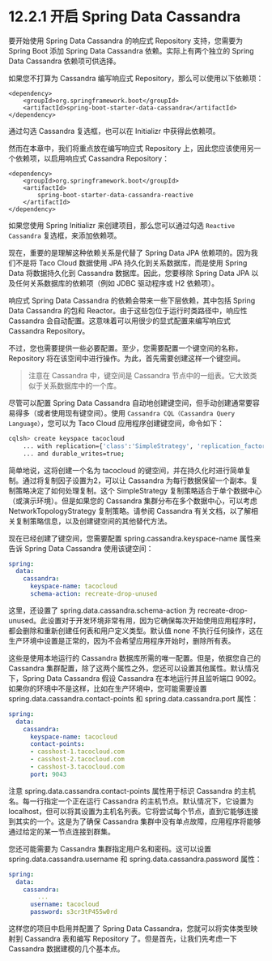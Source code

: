 # 12.2.1 开启 Spring Data Cassandra

要开始使用 Spring Data Cassandra 的响应式 Repository 支持，您需要为 Spring Boot 添加 Spring Data Cassandra 依赖。实际上有两个独立的 Spring Data Cassandra 依赖项可供选择。

如果您不打算为 Cassandra 编写响应式 Repository，那么可以使用以下依赖项：

```markup
<dependency>
    <groupId>org.springframework.boot</groupId>
    <artifactId>spring-boot-starter-data-cassandra</artifactId>
</dependency>
```

通过勾选 Cassandra 复选框，也可以在 Initializr 中获得此依赖项。

然而在本章中，我们将重点放在编写响应式 Repository 上，因此您应该使用另一个依赖项，以启用响应式 Cassandra Repository：

```markup
<dependency>
    <groupId>org.springframework.boot</groupId>
    <artifactId>
        spring-boot-starter-data-cassandra-reactive
    </artifactId>
</dependency>
```

如果您使用 Spring Initializr 来创建项目，那么您可以通过勾选 `Reactive Cassandra` 复选框，来添加依赖项。

现在，重要的是理解这种依赖关系是代替了 Spring Data JPA 依赖项的。因为我们不是将 Taco Cloud 数据使用 JPA 持久化到关系数据库，而是使用 Spring Data 将数据持久化到 Cassandra 数据库。因此，您要移除 Spring Data JPA 以及任何关系数据库的依赖项（例如 JDBC 驱动程序或 H2 依赖项）。

响应式 Spring Data Cassandra 的依赖会带来一些下层依赖，其中包括 Spring Data Cassandra 的包和 Reactor。由于这些包位于运行时类路径中，响应性 Cassandra 会自动配置。这意味着可以用很少的显式配置来编写响应式 Cassandra Repository。

不过，您也需要提供一些必要配置。至少，您需要配置一个键空间的名称， Repository 将在该空间中进行操作。为此，首先需要创建这样一个键空间。

> 注意在 Cassandra 中，键空间是 Cassandra 节点中的一组表。它大致类似于关系数据库中的一个库。

尽管可以配置 Spring Data Cassandra 自动地创建键空间，但手动创建通常要容易得多（或者使用现有键空间）。使用 `Cassandra CQL（Cassandra Query Language）`，您可以为 Taco Cloud 应用程序创建键空间，命令如下：

```bash
cqlsh> create keyspace tacocloud
    ... with replication={'class':'SimpleStrategy', 'replication_factor':1}
    ... and durable_writes=true;
```

简单地说，这将创建一个名为 tacocloud 的键空间，并在持久化时进行简单复制。通过将复制因子设置为2，可以让 Cassandra 为每行数据保留一个副本。复制策略决定了如何处理复制。这个 SimpleStrategy 复制策略适合于单个数据中心（或演示环境）。但是如果您的 Cassandra 集群分布在多个数据中心，可以考虑 NetworkTopologyStrategy 复制策略。请参阅 Cassandra 有关文档，以了解相关复制策略信息，以及创建键空间的其他替代方法。

现在已经创建了键空间，您需要配置 spring.cassandra.keyspace-name 属性来告诉 Spring Data Cassandra 使用该键空间：

```yaml
spring:
  data:
    cassandra:
      keyspace-name: tacocloud
      schema-action: recreate-drop-unused
```

这里，还设置了 spring.data.cassandra.schema-action 为 recreate-drop-unused。此设置对于开发环境非常有用，因为它确保每次开始使用应用程序时，都会删除和重新创建任何表和用户定义类型。默认值 none 不执行任何操作，这在生产环境中设置是正常的，因为不会希望应用程序开始时，删除所有表。

这些是使用本地运行的 Cassandra 数据库所需的唯一配置。但是，依据您自己的 Cassandra 集群配置，除了这两个属性之外，您还可以设置其他属性。默认情况下，Spring Data Cassandra 假设 Cassandra 在本地运行并且监听端口 9092。如果你的环境中不是这样，比如在生产环境中，您可能需要设置 spring.data.cassandra.contact-points 和 spring.data.cassandra.port 属性：

```yaml
spring:
  data:
    cassandra:
      keyspace-name: tacocloud
      contact-points:
      - casshost-1.tacocloud.com
      - casshost-2.tacocloud.com
      - casshost-3.tacocloud.com
      port: 9043
```

注意 spring.data.cassandra.contact-points 属性用于标识 Cassandra 的主机名。每一行指定一个正在运行 Cassandra 的主机节点。默认情况下，它设置为 localhost，但可以将其设置为主机名列表。它将尝试每个节点，直到它能够连接到其实的一个。这是为了确保 Cassandra 集群中没有单点故障，应用程序将能够通过给定的某一节点连接到群集。

您还可能需要为 Cassandra 集群指定用户名和密码。这可以设置 spring.data.cassandra.username 和 spring.data.cassandra.password 属性：

```yaml
spring:
  data:
    cassandra:
        ...
      username: tacocloud
      password: s3cr3tP455w0rd
```

这样您的项目中启用并配置了 Spring Data Cassandra，您就可以将实体类型映射到 Cassandra 表和编写 Repository 了。但是首先，让我们先考虑一下 Cassandra 数据建模的几个基本点。

